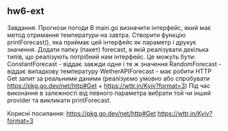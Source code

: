 ## hw6-ext
  
Завдання. Прогнози погоди
В main.go визначити інтерфейс, який має метод отримання температури на завтра. 
Створити функцію printForecast(), яка приймає цей інтерфейс як параметр і друкує значення. 
Додати папку (пакет) forecast, в якій реалізувати декілька типів, що реалізують потрібний нам інтерфейс. Це можуть бути:
ConstantForecast - віддає завжди одне і те ж значення
RandomForecast - віддає випадкову температуру
WetherAPIForecast - має робити HTTP Get запит за реальними даними (реалізуємо умовно або спробувати  https://pkg.go.dev/net/http#Get + https://wttr.in/Kyiv?format=3)
Під час виконання в залежності від певного параметра вибрати той чи інший provider та викликати printForecast.

Корисні посилання:
https://pkg.go.dev/net/http#Get
https://wttr.in/Kyiv?format=3